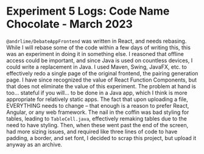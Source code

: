 # Experiment 5 Logs: Code Name Chocolate - March 2023
`@andrlime/DebateAppFrontend` was written in React, and needs rebasing. While I will rebase some of the code within a few days of writing this, this was an experiment in doing it in something else. I reasoned that offline access could be important, and since Java is used on countless devices, I could write a replacement in Java. I used Maven, Swing, JavaFX, etc. to effectively redo a single page of the original frontend, the pairing generation page. I have since recognized the value of React Function Components, but that does not eliminate the value of this experiment. The problem at hand is too... stateful if you will... to be done in a Java app, which I think is more appropriate for relatively static apps. The fact that upon uploading a file, EVERYTHING needs to change – that enough is a reason to prefer React, Angular, or any web framework. The nail in the coffin was bad styling for tables, leading to `TableCell.java`, effectively remaking tables due to the need to have styling. Then, when these went past the end of the screen, had more sizing issues, and required like three lines of code to have padding, a border, and set font, I decided to scrap this project, but upload it anyway as an archive.